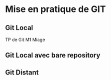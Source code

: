 # Mise en pratique de GIT
## Git Local
TP de Git M1 Miage

## Git Local avec bare repository


## Git Distant 

